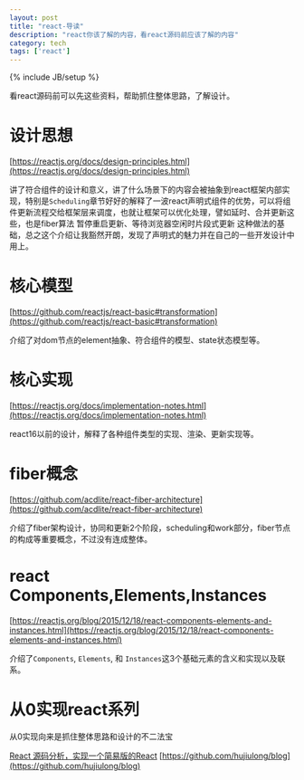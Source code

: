 ```yaml
---
layout: post
title: "react-导读"
description: "react你该了解的内容，看react源码前应该了解的内容"
category: tech
tags: ['react']
---
```

{% include JB/setup %}

看react源码前可以先这些资料，帮助抓住整体思路，了解设计。

# 设计思想
[https://reactjs.org/docs/design-principles.html](https://reactjs.org/docs/design-principles.html)

讲了符合组件的设计和意义，讲了什么场景下的内容会被抽象到react框架内部实现，特别是`Scheduling`章节好好的解释了一波react声明式组件的优势，可以将组件更新流程交给框架层来调度，也就让框架可以优化处理，譬如延时、合并更新这些，也是fiber算法 暂停重启更新、等待浏览器空闲时片段式更新 这种做法的基础，总之这个介绍让我豁然开朗，发现了声明式的魅力并在自己的一些开发设计中用上。

# 核心模型
[https://github.com/reactjs/react-basic#transformation](https://github.com/reactjs/react-basic#transformation)

介绍了对dom节点的element抽象、符合组件的模型、state状态模型等。


# 核心实现
[https://reactjs.org/docs/implementation-notes.html](https://reactjs.org/docs/implementation-notes.html)

react16以前的设计，解释了各种组件类型的实现、渲染、更新实现等。


# fiber概念
[https://github.com/acdlite/react-fiber-architecture](https://github.com/acdlite/react-fiber-architecture)

介绍了fiber架构设计，协同和更新2个阶段，scheduling和work部分，fiber节点的构成等重要概念，不过没有连成整体。

# react Components,Elements,Instances

[https://reactjs.org/blog/2015/12/18/react-components-elements-and-instances.html](https://reactjs.org/blog/2015/12/18/react-components-elements-and-instances.html)

介绍了`Components`, `Elements`, 和 `Instances`这3个基础元素的含义和实现以及联系。


# 从0实现react系列

从0实现向来是抓住整体思路和设计的不二法宝

[React 源码分析，实现一个简易版的React](http://react-china.org/t/react-react/26788)
[https://github.com/hujiulong/blog](https://github.com/hujiulong/blog)
